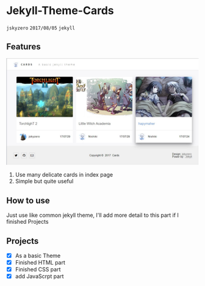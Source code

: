 # Jekyll-Theme-Cards
`jskyzero` `2017/08/05` `jekyll`

## Features
![preview.jpg](./assets/img/preview.jpg)

1. Use many delicate cards in index page
2. Simple but quite useful


## How to use

Just use like common jekyll theme, I'll add more detail to this part if I finished Projects


## Projects
- [x] As a basic Theme
- [x] Finished HTML part
- [x] Finished CSS part
- [x] add JavaScrpt part